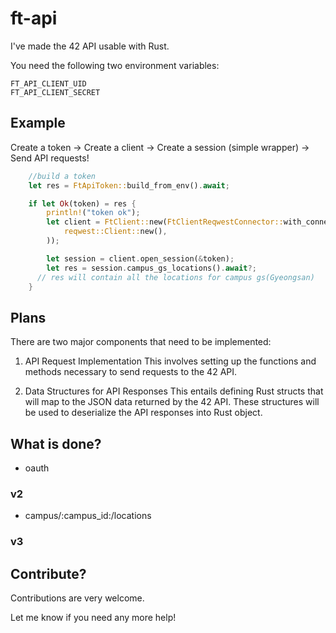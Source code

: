 # ft-api

I've made the 42 API usable with Rust.

You need the following two environment variables:

```env
FT_API_CLIENT_UID
FT_API_CLIENT_SECRET
```

## Example

Create a token -> Create a client -> Create a session (simple wrapper) -> Send API requests!

```rust
    //build a token
    let res = FtApiToken::build_from_env().await;

    if let Ok(token) = res {
        println!("token ok");
        let client = FtClient::new(FtClientReqwestConnector::with_connector(
            reqwest::Client::new(),
        ));

        let session = client.open_session(&token);
        let res = session.campus_gs_locations().await?;
      // res will contain all the locations for campus gs(Gyeongsan)
    }
```

## Plans

There are two major components that need to be implemented:

1. API Request Implementation
   This involves setting up the functions and methods necessary to send requests to the 42 API.

2. Data Structures for API Responses
   This entails defining Rust structs that will map to the JSON data returned by the 42 API. These structures will be used to deserialize the API responses into Rust object.

## What is done?

- oauth

### v2

- campus/:campus_id:/locations

### v3

## Contribute?

Contributions are very welcome.

Let me know if you need any more help!
